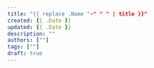 ```yaml
---
title: "{{ replace .Name "-" " " | title }}"
created: {{ .Date }}
updated: {{ .Date }}
description: ""
authors: [""]
tags: [""]
draft: true
---
```

